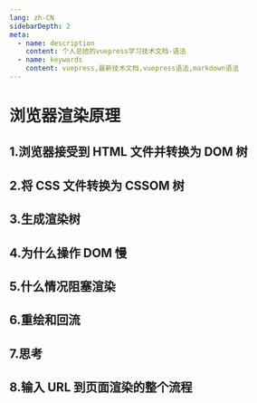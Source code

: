 ```yaml
---
lang: zh-CN
sidebarDepth: 2
meta:
  - name: description
    content: 个人总结的vuepress学习技术文档-语法
  - name: keywords
    content: vuepress,最新技术文档,vuepress语法,markdown语法
---
```


# 浏览器渲染原理

## 1.浏览器接受到 HTML 文件并转换为 DOM 树

## 2.将 CSS 文件转换为 CSSOM 树

## 3.生成渲染树

## 4.为什么操作 DOM 慢

## 5.什么情况阻塞渲染

## 6.重绘和回流

## 7.思考

## 8.输入 URL 到页面渲染的整个流程
